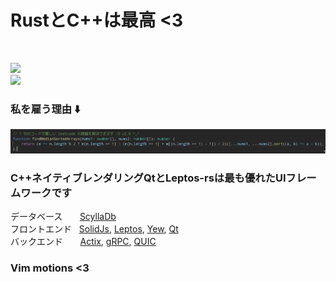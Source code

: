 <h1>RustとC++は最高 <3</h1>
<br/>

[![](https://skillicons.dev/icons?i=arch,zig,bash,rust,ts,cpp)](https://skillicons.dev)
<br/>
[![](https://skillicons.dev/icons?i=figma,html,scss,wasm)](https://skillicons.dev)

### 私を雇う理由 ⬇️

<img src="assets/1liner.png"/>

<h3>C++ネイティブレンダリングQtとLeptos-rsは最も優れたUIフレームワークです</h3>

データベース&nbsp;&nbsp;&nbsp;&nbsp;&nbsp;&nbsp;&nbsp;[ScyllaDb](https://www.scylladb.com/) <br/>
フロントエンド&nbsp;&nbsp;&nbsp;[SolidJs](https://www.solidjs.com/), [Leptos](https://www.leptos.dev/), [Yew](https://yew.rs/), [Qt](https://www.qt.io/)<br/>
バックエンド&nbsp;&nbsp;&nbsp;&nbsp;&nbsp;&nbsp;&nbsp;[Actix](https://actix.rs/), [gRPC](https://grpc.io/), [QUIC](https://quicwg.org/)

### Vim motions <3
